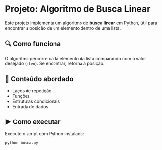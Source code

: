 # Projeto: Algoritmo de Busca Linear

Este projeto implementa um algoritmo de **busca linear** em Python, útil para encontrar a posição de um elemento dentro de uma lista.

## 🔍 Como funciona

O algoritmo percorre cada elemento da lista comparando com o valor desejado (`alvo`). Se encontrar, retorna a posição.

## 📘 Conteúdo abordado

- Laços de repetição
- Funções
- Estruturas condicionais
- Entrada de dados

## ▶️ Como executar

Execute o script com Python instalado:

```bash
python busca.py
